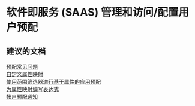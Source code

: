 <properties
    pageTitle="软件即服务 (SAAS) 管理和访问/配置用户预配"
    description="软件即服务 (SAAS) 管理和访问/配置用户预配"
    service="microsoft.activedirectory"
    resource="activedirectory"
    authors="aashu"
    displayOrder=""
    selfHelpType="generic"
    supportTopicIds="32268138"
    resourceTags=""
    productPesIds="14785"
    cloudEnvironments="public"
/>


# 软件即服务 (SAAS) 管理和访问/配置用户预配


## **建议的文档**
[预配常见问题](https://azure.microsoft.com/documentation/articles/active-directory-saas-app-provisioning/#frequently-asked-questions)<br>
[自定义属性映射](https://azure.microsoft.com/documentation/articles/active-directory-saas-customizing-attribute-mappings/)<br>
[使用范围筛选器进行基于属性的应用预配](https://azure.microsoft.com/documentation/articles/active-directory-saas-scoping-filters/)<br>
[为属性映射编写表达式](https://azure.microsoft.com/documentation/articles/active-directory-saas-writing-expressions-for-attribute-mappings/)<br>
[帐户预配通知](https://azure.microsoft.com/documentation/articles/active-directory-saas-account-provisioning-notifications/)



<!--HONumber=Jul16_HO4-->


